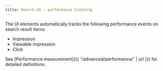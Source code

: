 ```yaml
---
title: Search UI - performance tracking
---
```


The UI elements automatically tracks the following performance events on search result items:

* Impression
* Viewable impression
* Click

See [Performance measurement]({{ '/advanced/performance/' | url }}) for detailed definitions.
